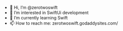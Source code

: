 - 👋 Hi, I’m @zerotwoswift
- 👀 I’m interested in SwiftUi development
- 🌱 I’m currently learning Swift
- 📫 How to reach me:
zerotwoswift.godaddysites.com/

<!---
zerotwoswift/zerotwoswift is a ✨ special ✨ repository because its `README.md` (this file) appears on your GitHub profile.
You can click the Preview link to take a look at your changes.
--->
